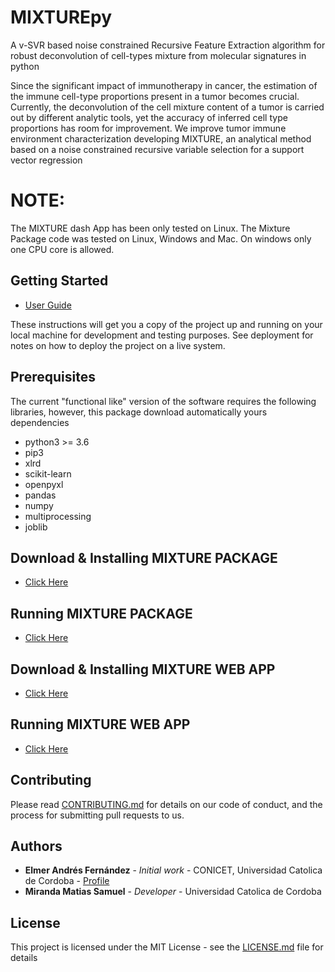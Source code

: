 # MIXTUREpy

A v-SVR based noise constrained Recursive Feature Extraction algorithm for robust deconvolution of cell-types mixture from molecular signatures in python

Since the significant impact of immunotherapy in cancer, the estimation of the immune cell-type proportions present in a tumor becomes crucial. Currently, the deconvolution of the cell mixture content of a tumor is carried out by different analytic tools, yet the accuracy of inferred cell type proportions has room for improvement. We improve tumor immune environment characterization developing MIXTURE, an analytical method based on a noise constrained recursive variable selection for a support vector regression

# NOTE:
The MIXTURE dash App has been only tested on Linux. The Mixture Package code was tested on Linux, Windows and Mac. On windows only one CPU core is allowed.

## Getting Started

* [User Guide](https://github.com/MsMatias/MixturePy/wiki/Getting-Started)

These instructions will get you a copy of the project up and running on your local machine for development and testing purposes. See deployment for notes on how to deploy the project on a live system.

## Prerequisites

The current "functional like" version of the software requires the following libraries, however, this package download automatically yours dependencies
 * python3 >= 3.6
 * pip3
 * xlrd
 * scikit-learn
 * openpyxl
 * pandas
 * numpy
 * multiprocessing
 * joblib
 
## Download & Installing MIXTURE PACKAGE
* [Click Here](https://github.com/MsMatias/MixturePy/wiki/Download-&-Installation-Mixture-Module)

## Running MIXTURE PACKAGE

* [Click Here](https://github.com/MsMatias/MixturePy/wiki/Running-Mixture-Package)

## Download & Installing MIXTURE WEB APP
* [Click Here](https://github.com/MsMatias/MixturePy/wiki/Download-&-Installation-Dash-App)

## Running MIXTURE WEB APP

* [Click Here](https://github.com/MsMatias/MixturePy/wiki/Running-DashApp)

## Contributing

Please read [CONTRIBUTING.md](https://gist.github.com/PurpleBooth/b24679402957c63ec426) for details on our code of conduct, and the process for submitting pull requests to us.

## Authors

* **Elmer Andrés Fernández** - *Initial work* - CONICET, Universidad Catolica de Cordoba - [Profile](https://www.researchgate.net/profile/Elmer_Fernandez)
* **Miranda Matias Samuel** - *Developer* -  Universidad Catolica de Cordoba

## License

This project is licensed under the MIT License - see the [LICENSE.md](LICENSE.md) file for details
